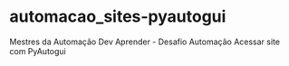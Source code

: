 # automacao_sites-pyautogui
Mestres da Automação Dev Aprender - Desafio Automação Acessar site com PyAutogui
